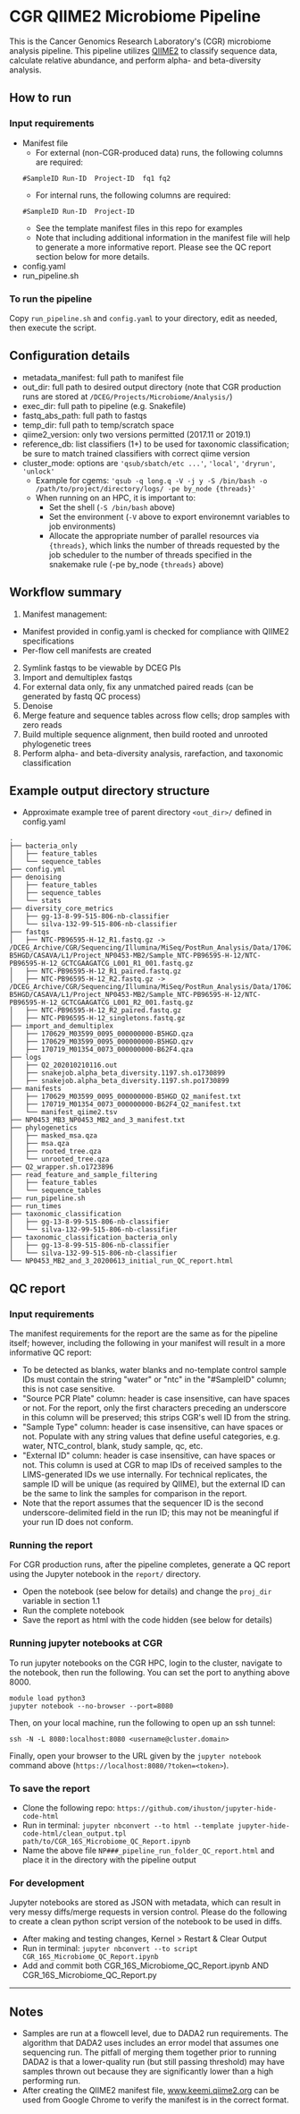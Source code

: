 # CGR QIIME2 Microbiome Pipeline

This is the Cancer Genomics Research Laboratory's (CGR) microbiome analysis pipeline. This pipeline utilizes [QIIME2](https://qiime2.org/) to classify sequence data, calculate relative abundance, and perform alpha- and beta-diversity analysis.

## How to run

### Input requirements

- Manifest file
  - For external (non-CGR-produced data) runs, the following columns are required:
  ```
  #SampleID Run-ID  Project-ID  fq1 fq2
  ```
  - For internal runs, the following columns are required:
  ```
  #SampleID Run-ID  Project-ID
  ```
  - See the template manifest files in this repo for examples
  - Note that including additional information in the manifest file will help to generate a more informative report.  Please see the QC report section below for more details.
- config.yaml
- run_pipeline.sh


### To run the pipeline

Copy `run_pipeline.sh` and `config.yaml` to your directory, edit as needed, then execute the script.

## Configuration details

- metadata_manifest: full path to manifest file
- out_dir: full path to desired output directory (note that CGR production runs are stored at `/DCEG/Projects/Microbiome/Analysis/`)
- exec_dir: full path to pipeline (e.g. Snakefile)
- fastq_abs_path: full path to fastqs
- temp_dir: full path to temp/scratch space
- qiime2_version: only two versions permitted (2017.11 or 2019.1)
- reference_db: list classifiers (1+) to be used for taxonomic classification; be sure to match trained classifiers with correct qiime version
- cluster_mode: options are `'qsub/sbatch/etc ...'`, `'local'`, `'dryrun'`, `'unlock'`
  - Example for cgems: `'qsub -q long.q -V -j y -S /bin/bash -o /path/to/project/directory/logs/ -pe by_node {threads}'`
  - When running on an HPC, it is important to:
    - Set the shell (`-S /bin/bash` above)
    - Set the environment (`-V` above to export environemnt variables to job environments)
    - Allocate the appropriate number of parallel resources via `{threads}`, which links the number of threads requested by the job scheduler to the number of threads specified in the snakemake rule (-pe by_node `{threads}` above)

## Workflow summary

1. Manifest management:
  - Manifest provided in config.yaml is checked for compliance with QIIME2 specifications
  - Per-flow cell manifests are created
2. Symlink fastqs to be viewable by DCEG PIs
3. Import and demultiplex fastqs
4. For external data only, fix any unmatched paired reads (can be generated by fastq QC process)
5. Denoise
6. Merge feature and sequence tables across flow cells; drop samples with zero reads
7. Build multiple sequence alignment, then build rooted and unrooted phylogenetic trees
8. Perform alpha- and beta-diversity analysis, rarefaction, and taxonomic classification

## Example output directory structure

- Approximate example tree of parent directory `<out_dir>/` defined in config.yaml
```
.
├── bacteria_only
│   ├── feature_tables
│   └── sequence_tables
├── config.yml
├── denoising
│   ├── feature_tables
│   ├── sequence_tables
│   └── stats
├── diversity_core_metrics
│   ├── gg-13-8-99-515-806-nb-classifier
│   └── silva-132-99-515-806-nb-classifier
├── fastqs
│   ├── NTC-PB96595-H-12_R1.fastq.gz -> /DCEG_Archive/CGR/Sequencing/Illumina/MiSeq/PostRun_Analysis/Data/170629_M03599_0095_000000000-B5HGD/CASAVA/L1/Project_NP0453-MB2/Sample_NTC-PB96595-H-12/NTC-PB96595-H-12_GCTCGAAGATCG_L001_R1_001.fastq.gz
│   ├── NTC-PB96595-H-12_R1_paired.fastq.gz
│   ├── NTC-PB96595-H-12_R2.fastq.gz -> /DCEG_Archive/CGR/Sequencing/Illumina/MiSeq/PostRun_Analysis/Data/170629_M03599_0095_000000000-B5HGD/CASAVA/L1/Project_NP0453-MB2/Sample_NTC-PB96595-H-12/NTC-PB96595-H-12_GCTCGAAGATCG_L001_R2_001.fastq.gz
│   ├── NTC-PB96595-H-12_R2_paired.fastq.gz
│   ├── NTC-PB96595-H-12_singletons.fastq.gz
├── import_and_demultiplex
│   ├── 170629_M03599_0095_000000000-B5HGD.qza
│   ├── 170629_M03599_0095_000000000-B5HGD.qzv
│   ├── 170719_M01354_0073_000000000-B62F4.qza
├── logs
│   ├── Q2_202010210116.out
│   ├── snakejob.alpha_beta_diversity.1197.sh.o1730899
│   ├── snakejob.alpha_beta_diversity.1197.sh.po1730899
├── manifests
│   ├── 170629_M03599_0095_000000000-B5HGD_Q2_manifest.txt
│   ├── 170719_M01354_0073_000000000-B62F4_Q2_manifest.txt
│   └── manifest_qiime2.tsv
├── NP0453_MB3_NP0453_MB2_and_3_manifest.txt
├── phylogenetics
│   ├── masked_msa.qza
│   ├── msa.qza
│   ├── rooted_tree.qza
│   └── unrooted_tree.qza
├── Q2_wrapper.sh.o1723896
├── read_feature_and_sample_filtering
│   ├── feature_tables
│   └── sequence_tables
├── run_pipeline.sh
├── run_times
├── taxonomic_classification
│   ├── gg-13-8-99-515-806-nb-classifier
│   └── silva-132-99-515-806-nb-classifier
├── taxonomic_classification_bacteria_only
│   ├── gg-13-8-99-515-806-nb-classifier
│   └── silva-132-99-515-806-nb-classifier
└── NP0453_MB2_and_3_20200613_initial_run_QC_report.html
```

## QC report

### Input requirements

The manifest requirements for the report are the same as for the pipeline itself; however, including the following in your manifest will result in a more informative QC report:
- To be detected as blanks, water blanks and no-template control sample IDs must contain the string "water" or "ntc" in the "#SampleID" column; this is not case sensitive.
- "Source PCR Plate" column: header is case insensitive, can have spaces or not.  For the report, only the first characters preceding an underscore in this column will be preserved; this strips CGR's well ID from the string.
- "Sample Type" column: header is case insensitive, can have spaces or not.  Populate with any string values that define useful categories, e.g. water, NTC_control, blank, study sample, qc, etc.
- "External ID" column: header is case insensitive, can have spaces or not.  This column is used at CGR to map IDs of received samples to the LIMS-generated IDs we use internally.  For technical replicates, the sample ID will be unique (as required by QIIME), but the external ID can be the same to link the samples for comparison in the report.
- Note that the report assumes that the sequencer ID is the second underscore-delimited field in the run ID; this may not be meaningful if your run ID does not conform.


### Running the report

For CGR production runs, after the pipeline completes, generate a QC report using the Jupyter notebook in the `report/` directory.
- Open the notebook (see below for details) and change the `proj_dir` variable in section 1.1
- Run the complete notebook
- Save the report as html with the code hidden (see below for details)


### Running jupyter notebooks at CGR

To run jupyter notebooks on the CGR HPC, login to the cluster, navigate to the notebook, then run the following.  You can set the port to anything above 8000.

```
module load python3
jupyter notebook --no-browser --port=8080

```

Then, on your local machine, run the following to open up an ssh tunnel:

```
ssh -N -L 8080:localhost:8080 <username@cluster.domain>
```

Finally, open your browser to the URL given by the `jupyter notebook` command above (`https://localhost:8080/?token=<token>`).


### To save the report

- Clone the following repo: `https://github.com/ihuston/jupyter-hide-code-html`
- Run in terminal: `jupyter nbconvert --to html --template jupyter-hide-code-html/clean_output.tpl path/to/CGR_16S_Microbiome_QC_Report.ipynb`
- Name the above file `NP###_pipeline_run_folder_QC_report.html` and place it in the directory with the pipeline output


### For development

Jupyter notebooks are stored as JSON with metadata, which can result in very messy diffs/merge requests in version control.  Please do the following to create a clean python script version of the notebook to be used in diffs.
- After making and testing changes, Kernel > Restart & Clear Output
- Run in terminal: `jupyter nbconvert --to script CGR_16S_Microbiome_QC_Report.ipynb`
- Add and commit both CGR_16S_Microbiome_QC_Report.ipynb AND CGR_16S_Microbiome_QC_Report.py

------------------------------------------------------------------------------------

## Notes

- Samples are run at a flowcell level, due to DADA2 run requirements. The algorithm that DADA2 uses includes an error model that assumes one sequencing run. The pitfall of merging them together prior to running DADA2 is that a lower-quality run (but still passing threshold) may have samples thrown out because they are significantly lower than a high performing run.
- After creating the QIIME2 manifest file, www.keemi.qiime2.org can be used from Google Chrome to verify the manifest is in the correct format.
